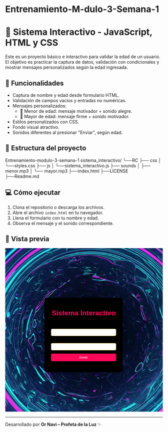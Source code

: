 # Entrenamiento-M-dulo-3-Semana-1
# 🎯 Sistema Interactivo - JavaScript, HTML y CSS

Este es un proyecto básico e interactivo para validar la edad de un usuario. El objetivo es practicar la captura de datos, validación con condicionales y mostrar mensajes personalizados según la edad ingresada.

## 🚀 Funcionalidades

- Captura de nombre y edad desde formulario HTML.
- Validación de campos vacíos y entradas no numéricas.
- Mensajes personalizados:
  - 👶 Menor de edad: mensaje motivador + sonido alegre.
  - 🧑 Mayor de edad: mensaje firme + sonido motivador.
- Estilos personalizados con CSS.
- Fondo visual atractivo.
- Sonidos diferentes al presionar "Enviar", según edad.

## 🧩 Estructura del proyecto

Entrenamiento-modulo-3-semana-1
    sistema_interactivo/
     └──RC
        ├── css
        │   └──styles.css
        ├── js
        │   └──sistema_interactivo.js
        ├── sounds
        │   ├── menor.mp3
        │   └── mayor.mp3
        ├──index.html
        ├──LICENSE
        ├──Readme.md


## 💻 Cómo ejecutar

1. Clona el repositorio o descarga los archivos.
2. Abre el archivo `index.html` en tu navegador.
3. Llena el formulario con tu nombre y edad.
4. Observa el mensaje y el sonido correspondiente.

## 📸 Vista previa

![alt text](<Captura desde 2025-06-19 19-09-43-1.png>)

---

Desarrollado por **Or Navi – Profeta de la Luz** ✨
